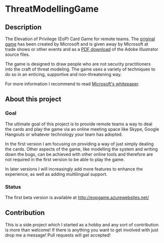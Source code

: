 # ThreatModellingGame

## Description
The Elevation of Privilege (EoP) Card Game for remote teams.
The [original game](http://www.microsoft.com/security/sdl/adopt/eop.aspx) has been created by Microsoft and is given away by Microsoft at trade shows or other events and as a [PDF download](http://www.microsoft.com/en-us/download/details.aspx?id=20303) of the Adobe Illustrator source files.

The game is designed to draw people who are not security practitioners into the craft of threat modeling. The game uses a variety of techniques to do so in an enticing, supportive and non-threatening way.

For more information I recommend to read [Microsoft's whitepaper](http://download.microsoft.com/download/F/A/E/FAE1434F-6D22-4581-9804-8B60C04354E4/EoP_Whitepaper.pdf).

## About this project

### Goal
The ultimate goal of this project is to provide remote teams a way to deal the cards and play the game via an online meeting space like Skype, Google Hangouts or whatever technology your team has adopted.

In the first version I am focusing on providing a way of just simply dealing the cards. Other aspects of the game, like modelling the system and writing down the bugs, can be achieved with other online tools and therefore are not required in the first version to be able to play the game.

In later versions I will increasingly add more features to enhance the experience, as well as adding multilingual support.

### Status
The first beta version is available at http://eopgame.azurewebsites.net/

## Contribution

This is a side project which I started as a hobby and any sort of contribution is more than welcome! If there is anything you want to get involved with just drop me a message!
Pull requests will get accepted!
